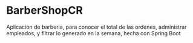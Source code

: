 # BarberShopCR
Aplicacion de barberia, para conocer el total de las ordenes, administrar empleados, y filtrar lo generado en la semana, hecha con Spring Boot
